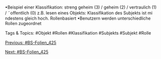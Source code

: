 •Beispiel einer Klassiﬁkation:
streng geheim (3) / geheim (2) / vertraulich (1) / ¨oﬀentlich (0)
z.B. lesen eines Objekts: Klassiﬁkation des Subjekts ist mi ndestens gleich hoch.
Rollenbasiert
•Benutzern werden unterschiedliche Rollen zugeordnet

   Tags & Topics:
   #Objekt
   #Rollen
   #Klassiﬁkation
   #Subjekts
   #Subjekt
   #Rolle

[Previous: #BS-Folien_425](BS-Folien_425.md)

[Next: #BS-Folien_425](BS-Folien_425.md)